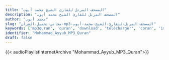 ```yaml
---
title: "المصحف المرتل للقارئ الشيخ محمد أيوب"
description: "المصحف المرتل للقارئ الشيخ محمد أيوب"
author: "محمد أيوب"
slug: "مجاني-تحميل-القرآن-mp3-المصحف-المرتل-للقارئ-الشيخ-محمد-أيوب"
keywords: ['mp3quran', 'quran', 'download', 'télécharger', 'coran', 'islam', 'Mohammad', 'Ayyub', 'ayub', 'ayyoub', 'ayoub', 'محمد', 'أيوب', 'بن', 'محمد', 'يوسف', 'قرآن', 'مصحف', 'مرتل', 'مجود', 'القرآن', 'الكريم', 'المصحف', 'المرتل', 'المجود', 'إسلام', 'تحميل']
identifier: "Mohammad_Ayyub_MP3_Quran"
draft: false
---
```


{{< audioPlaylistInternetArchive "Mohammad_Ayyub_MP3_Quran">}}

